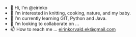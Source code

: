 - 👋 Hi, I’m @eirinko
- 👀 I’m interested in knitting, cooking, nature, and my baby. 
- 🌱 I’m currently learning GIT, Python and Java.
- 💞️ I’m looking to collaborate on ...
- 📫 How to reach me ... eirinkorvald.ek@gmail.com
